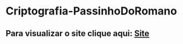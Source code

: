 ﻿# Criptografia-PassinhoDoRomano
## Para visualizar o site clique aqui:   [Site](https://htmlpreview.github.io/?https://luana-developer.github.io/Criptografia-Passinho-Do-Romano/cifra.html) 

